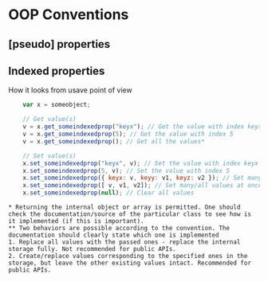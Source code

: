 # OOP Conventions


## [pseudo] properties

## Indexed properties

How it looks from usave point of view
```Javascript
    var x = someobject;

    // Get value(s)
    v = x.get_someindexedprop("keyx"); // Get the value with index keyx
    v = x.get_someindexedprop(5); // Get the value with index 5
    v = x.get_someindexedprop(); // Get all the values*

    // Set value(s)
    x.set_someindexedprop("keyx", v); // Set the value with index keyx
    x.set_someindexedprop(5, v); // Set the value with index 5
    x.set_someindexedprop({ keyx: v, keyy: v1, keyz: v2 }); // Set many/all values at once**
    x.set_someindexedprop([ v, v1, v2]); // Set many/all values at once**
    x.set_someindexedprop(null); // Clear all values
```

    * Returning the internal object or array is permitted. One should check the documentation/source of the particular class to see how is it implemented (if this is important).
    ** Two behaviors are possible according to the convention. The documentation should clearly state which one is implemented
    1. Replace all values with the passed ones - replace the internal storage fully. Not recommended for public APIs.
    2. Create/replace values corresponding to the specified ones in the storage, but leave the other existing values intact. Recommended for public APIs.
